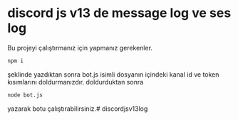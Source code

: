 # discord js v13 de message log ve ses log

Bu projeyi çalıştırmanız için yapmanız gerekenler.

```bash
npm i
```

şeklinde yazdıktan sonra bot.js isimli dosyanın içindeki kanal id ve token kısımlarını doldurmanızdır. doldurduktan sonra


```bash
node bot.js
```

yazarak botu çalıştırabilirsiniz.#   d i s c o r d j s v 1 3 l o g  
 